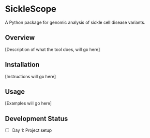 # SickleScope
A Python package for genomic analysis of sickle cell disease variants.

## Overview
[Description of what the tool does, will go here]

## Installation
[Instructions will go here]

## Usage
[Examples will go here]

## Development Status
- [ ] Day 1: Project setup